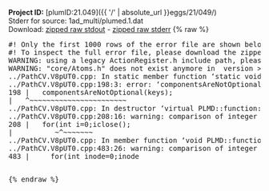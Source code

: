 **Project ID:** [plumID:21.049]({{ '/' | absolute_url }}eggs/21/049/)  
Stderr for source:  1ad_multi/plumed.1.dat   
Download: [zipped raw stdout](plumed.1.dat.plumed.stdout.txt.zip) - [zipped raw stderr](plumed.1.dat.plumed.stderr.txt.zip) 
{% raw %}
<pre>
#! Only the first 1000 rows of the error file are shown below
#! To inspect the full error file, please download the zipped raw stderr file above
WARNING: using a legacy ActionRegister.h include path, please use <<#include "core/ActionRegister.h">>
WARNING: "core/Atoms.h" does not exist anymore in  version >=2.10, you should change your code.
../PathCV.V8pUT0.cpp: In static member function ‘static void PLMD::function::PathCV::registerKeywords(PLMD::Keywords&)’:
../PathCV.V8pUT0.cpp:198:3: error: ‘componentsAreNotOptional’ was not declared in this scope
198 |   componentsAreNotOptional(keys);
|   ^~~~~~~~~~~~~~~~~~~~~~~~
../PathCV.V8pUT0.cpp: In destructor ‘virtual PLMD::function::PathCV::~PathCV()’:
../PathCV.V8pUT0.cpp:208:16: warning: comparison of integer expressions of different signedness: ‘int’ and ‘unsigned int’ [-Wsign-compare]
208 |   for(int i=0;i<mw_n_;++i){
|               ~^~~~~~
../PathCV.V8pUT0.cpp: In constructor ‘PLMD::function::PathCV::PathCV(const PLMD::ActionOptions&)’:
../PathCV.V8pUT0.cpp:236:16: warning: comparison of integer expressions of different signedness: ‘int’ and ‘unsigned int’ [-Wsign-compare]
236 |   for(int i=0;i<mw_n_;++i){
|               ~^~~~~~
../PathCV.V8pUT0.cpp:259:11: warning: comparison of integer expressions of different signedness: ‘int’ and ‘unsigned int’ [-Wsign-compare]
259 |       if(i==mw_id_) ifiles[i]->close();
|          ~^~~~~~~~
../PathCV.V8pUT0.cpp: In member function ‘void PLMD::function::PathCV::generatePath()’:
../PathCV.V8pUT0.cpp:483:26: warning: comparison of integer expressions of different signedness: ‘int’ and ‘unsigned int’ [-Wsign-compare]
483 |     for(int inode=0;inode<nnodes;inode++){
|                     ~~~~~^~~~~~~
../PathCV.V8pUT0.cpp: In member function ‘void PLMD::function::PathCV::readMultipleWalkers()’:
../PathCV.V8pUT0.cpp:941:16: warning: comparison of integer expressions of different signedness: ‘int’ and ‘unsigned int’ [-Wsign-compare]
941 |   for(int i=0;i<mw_n_;++i){
|               ~^~~~~~
../PathCV.V8pUT0.cpp:942:9: warning: comparison of integer expressions of different signedness: ‘int’ and ‘unsigned int’ [-Wsign-compare]
942 |     if(i==mw_id_) continue;
|        ~^~~~~~~~
../PathCV.V8pUT0.cpp:957:5: error: invalid use of incomplete type ‘class PLMD::Communicator’
957 |     comm.Barrier();
|     ^~~~
In file included from /home/runner/opt/include/plumed/function/../core/../tools/OFile.h:25,
from /home/runner/opt/include/plumed/function/../core/../tools/Log.h:25,
from /home/runner/opt/include/plumed/function/../core/Action.h:30,
from /home/runner/opt/include/plumed/function/../core/ActionWithValue.h:25,
from /home/runner/opt/include/plumed/function/Function.h:25,
from ../PathCV.V8pUT0.cpp:22:
/home/runner/opt/include/plumed/function/../core/../tools/FileBase.h:29:7: note: forward declaration of ‘class PLMD::Communicator’
29 | class Communicator;
|       ^~~~~~~~~~~~
../PathCV.V8pUT0.cpp:958:5: error: invalid use of incomplete type ‘class PLMD::Communicator’
958 |     multi_sim_comm.Barrier();
|     ^~~~~~~~~~~~~~
/home/runner/opt/include/plumed/function/../core/../tools/FileBase.h:29:7: note: forward declaration of ‘class PLMD::Communicator’
29 | class Communicator;
|       ^~~~~~~~~~~~
terminate called after throwing an instance of 'PLMD::Plumed::ExceptionError'
what():
(core/PlumedMain.cpp:1502) void PLMD::PlumedMain::load(const std::string&)
An error happened while executing command env PLUMED_ROOT='/home/runner/opt/lib/plumed' PLUMED_VERSION='2.10.0' PLUMED_HTMLDIR='/home/runner/opt/share/doc/plumed' PLUMED_INCLUDEDIR='/home/runner/opt/include' PLUMED_PROGRAM_NAME='plumed' PLUMED_IS_INSTALLED='yes' "/home/runner/opt/lib/plumed"/scripts/mklib.sh -n -o ./../PathCV.2.10.0.so ../PathCV.cpp

[pkrvm7jw40e0xgp:09600] *** Process received signal ***
[pkrvm7jw40e0xgp:09600] Signal: Aborted (6)
[pkrvm7jw40e0xgp:09600] Signal code:  (-6)
[pkrvm7jw40e0xgp:09600] [ 0] /lib/x86_64-linux-gnu/libc.so.6(+0x45330)[0x7f9eba045330]
[pkrvm7jw40e0xgp:09600] [ 1] /lib/x86_64-linux-gnu/libc.so.6(pthread_kill+0x11c)[0x7f9eba09eb2c]
[pkrvm7jw40e0xgp:09600] [ 2] /lib/x86_64-linux-gnu/libc.so.6(gsignal+0x1e)[0x7f9eba04527e]
[pkrvm7jw40e0xgp:09600] [ 3] /lib/x86_64-linux-gnu/libc.so.6(abort+0xdf)[0x7f9eba0288ff]
[pkrvm7jw40e0xgp:09600] [ 4] /lib/x86_64-linux-gnu/libstdc++.so.6(+0xa5ff5)[0x7f9eba4a5ff5]
[pkrvm7jw40e0xgp:09600] [ 5] /lib/x86_64-linux-gnu/libstdc++.so.6(+0xbb0da)[0x7f9eba4bb0da]
[pkrvm7jw40e0xgp:09600] [ 6] /lib/x86_64-linux-gnu/libstdc++.so.6(_ZSt10unexpectedv+0x0)[0x7f9eba4a5a55]
[pkrvm7jw40e0xgp:09600] [ 7] /lib/x86_64-linux-gnu/libstdc++.so.6(+0xa5a6f)[0x7f9eba4a5a6f]
[pkrvm7jw40e0xgp:09600] [ 8] plumed(+0x146dd)[0x55d96752e6dd]
[pkrvm7jw40e0xgp:09600] [ 9] /lib/x86_64-linux-gnu/libc.so.6(+0x2a1ca)[0x7f9eba02a1ca]
[pkrvm7jw40e0xgp:09600] [10] /lib/x86_64-linux-gnu/libc.so.6(__libc_start_main+0x8b)[0x7f9eba02a28b]
[pkrvm7jw40e0xgp:09600] [11] plumed(+0x15365)[0x55d96752f365]
[pkrvm7jw40e0xgp:09600] *** End of error message ***
</pre>
{% endraw %}
